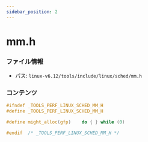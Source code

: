 ```yaml
---
sidebar_position: 2
---
```

# mm.h

### ファイル情報

- パス: `linux-v6.12/tools/include/linux/sched/mm.h`

### コンテンツ

```h
#ifndef _TOOLS_PERF_LINUX_SCHED_MM_H
#define _TOOLS_PERF_LINUX_SCHED_MM_H

#define might_alloc(gfp)	do { } while (0)

#endif  /* _TOOLS_PERF_LINUX_SCHED_MM_H */

```
